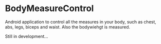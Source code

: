 # BodyMeasureControl
Android application to control all the measures in your body, such as chest, abs, legs, biceps and waist. Also the bodywiehgt is measured.

Still in development...